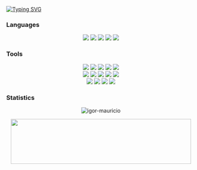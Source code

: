 <a href="https://git.io/typing-svg"><img src="https://readme-typing-svg.demolab.com?font=Press+Start+2P&pause=1000&color=FFFFFF&width=435&lines=Hey%2C+I'm+Igor!;Welcome+to+my+repo;I+love+coding" alt="Typing SVG" /></a>
### Languages
<div align="center">
	<img src="https://img.shields.io/badge/-Go-404040?style=for-the-badge&logo=go&logoColor=6ed8e5&labelColor=282828">
	<img src="https://img.shields.io/badge/c-404040?style=for-the-badge&logo=c&logoColor=c58545&labelColor=282828">
	<img src="https://img.shields.io/badge/c++-404040?style=for-the-badge&logo=c%2B%2B&logoColor=c58545&labelColor=282828">
	<img src="https://img.shields.io/badge/-Python-404040?style=for-the-badge&logo=python&logoColor=ffd948&labelColor=282828">
	<img src="https://img.shields.io/badge/-TypeScript-404040?style=for-the-badge&logo=typescript&logoColor=087ecf&labelColor=282828">
</div>

### Tools
<div align="center">
	<img src="https://img.shields.io/badge/-Git-404040?style=for-the-badge&logo=git&logoColor=f15538&labelColor=282828">
	<img src="https://img.shields.io/badge/Docker-404040?style=for-the-badge&logo=docker&logoColor=1abffa&labelColor=282828">
	<img src="https://img.shields.io/badge/Portainer-404040?style=for-the-badge&logo=portainer&logoColor=1abffa&labelColor=282828">
	<img src="https://img.shields.io/badge/-PostgreSQL-404040?style=for-the-badge&logo=PostgreSQL&logoColor=1abffa&labelColor=282828">
	<img src="https://img.shields.io/badge/-SQLite-404040?style=for-the-badge&logo=sqlite&logoColor=1abffa&labelColor=282828">
</div>
<div align="center">
	<img src="https://img.shields.io/badge/-Figma-404040?style=for-the-badge&logo=figma&logoColor=ffffff&labelColor=282828">
	<img src="https://img.shields.io/badge/-Tailwind CSS-404040?style=for-the-badge&logo=tailwindcss&logoColor=1abffa&labelColor=282828">
	<img src="https://img.shields.io/badge/-React-404040?style=for-the-badge&logo=react&logoColor=1abffa&labelColor=282828">
	<img src="https://img.shields.io/badge/-Flask-404040?style=for-the-badge&logo=flask&logoColor=ffffff&labelColor=282828">
	<img src="https://img.shields.io/badge/-Wails-404040?style=for-the-badge&logo=wails&logoColor=e63835&labelColor=282828">
</div>
<div align="center">
	<img src="https://img.shields.io/badge/-Node red-404040?style=for-the-badge&logo=node-red&logoColor=e63835&labelColor=282828">
	<img src="https://img.shields.io/badge/-ESP 32-404040?style=for-the-badge&logo=espressif&logoColor=e63835&labelColor=282828">
	<img src="https://img.shields.io/badge/-Arduino-404040?style=for-the-badge&logo=arduino&logoColor=089a9f&labelColor=282828">
	<img src="https://img.shields.io/badge/-PlatformIO-404040?style=for-the-badge&logo=platformio&logoColor=ff7f00&labelColor=282828">
</div>

### Statistics
<p align="center"><img align="center" src="https://github-readme-streak-stats.herokuapp.com/?user=igor-mauricio&" alt="igor-mauricio" /></p>
<div align="center">
	<img 
	style="width: 480px; height:120px;"
	src="https://github-profile-trophy.vercel.app/?username=igor-mauricio&column=4&title=MultiLanguage,Repositories,Experience,Commits">
</div>
